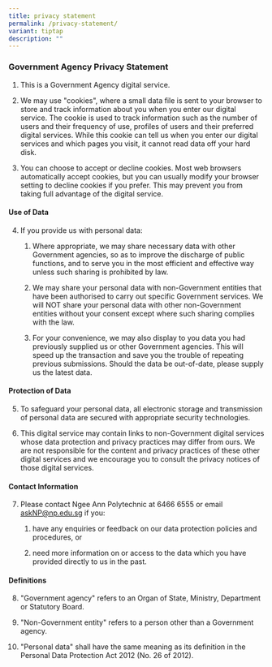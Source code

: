 ```yaml
---
title: privacy statement
permalink: /privacy-statement/
variant: tiptap
description: ""
---
```

<h3><strong>Government Agency Privacy Statement</strong></h3>
<ol data-tight="true" class="tight">
<li>
<p>This is a Government Agency digital service.</p>
</li>
<li>
<p>We may use "cookies", where a small data file is sent to your browser
to store and track information about you when you enter our digital service.
The cookie is used to track information such as the number of users and
their frequency of use, profiles of users and their preferred digital services.
While this cookie can tell us when you enter our digital services and which
pages you visit, it cannot read data off your hard disk.</p>
</li>
<li>
<p>You can choose to accept or decline cookies. Most web browsers automatically
accept cookies, but you can usually modify your browser setting to decline
cookies if you prefer. This may prevent you from taking full advantage
of the digital service.</p>
</li>
</ol>
<h4><strong>Use of Data</strong></h4>
<ol start="4" data-tight="true" class="tight">
<li>
<p>If you provide us with personal data:</p>
<ol data-tight="true" class="tight">
<li>
<p>Where appropriate, we may share necessary data with other Government agencies,
so as to improve the discharge of public functions, and to serve you in
the most efficient and effective way unless such sharing is prohibited
by law.</p>
</li>
<li>
<p>We may share your personal data with non-Government entities that have
been authorised to carry out specific Government services. We will NOT
share your personal data with other non-Government entities without your
consent except where such sharing complies with the law.</p>
</li>
<li>
<p>For your convenience, we may also display to you data you had previously
supplied us or other Government agencies. This will speed up the transaction
and save you the trouble of repeating previous submissions. Should the
data be out-of-date, please supply us the latest data.</p>
</li>
</ol>
</li>
</ol>
<h4><strong>Protection of Data</strong></h4>
<ol start="5" data-tight="true" class="tight">
<li>
<p>To safeguard your personal data, all electronic storage and transmission
of personal data are secured with appropriate security technologies.</p>
</li>
<li>
<p>This digital service may contain links to non-Government digital services
whose data protection and privacy practices may differ from ours. We are
not responsible for the content and privacy practices of these other digital
services and we encourage you to consult the privacy notices of those digital
services.</p>
</li>
</ol>
<h4><strong>Contact Information</strong></h4>
<ol start="7" data-tight="true" class="tight">
<li>
<p>Please contact Ngee Ann Polytechnic at 6466 6555 or email <a href="mailto:askNP@np.edu.sg" rel="noopener noreferrer nofollow" target="_blank"><u>askNP@np.edu.sg</u></a> if
you:</p>
<ol data-tight="true" class="tight">
<li>
<p>have any enquiries or feedback on our data protection policies and procedures,
or</p>
</li>
<li>
<p>need more information on or access to the data which you have provided
directly to us in the past.</p>
</li>
</ol>
</li>
</ol>
<h4><strong>Definitions</strong></h4>
<ol start="8" data-tight="true" class="tight">
<li>
<p>"Government agency" refers to an Organ of State, Ministry, Department
or Statutory Board.</p>
</li>
<li>
<p>"Non-Government entity" refers to a person other than a Government agency.</p>
</li>
<li>
<p>"Personal data" shall have the same meaning as its definition in the Personal
Data Protection Act 2012 (No. 26 of 2012).</p>
</li>
</ol>
<p></p>